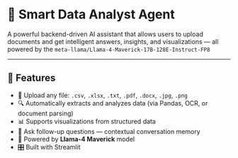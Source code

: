 # 🧠 Smart Data Analyst Agent

A powerful backend-driven AI assistant that allows users to upload documents and get intelligent answers, insights, and visualizations — all powered by the `meta-llama/Llama-4-Maverick-17B-128E-Instruct-FP8`

---

## 🚀 Features

- 📁 Upload any file: `.csv`, `.xlsx`, `.txt`, `.pdf`, `.docx`, `.jpg`, `.png`
- 🔍 Automatically extracts and analyzes data (via Pandas, OCR, or document parsing)
- 📊 Supports visualizations from structured data
- 🤖 Ask follow-up questions — contextual conversation memory
- 🧠 Powered by **Llama-4 Maverick** model 
- 🎛️ Built with Streamlit 

